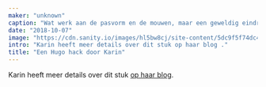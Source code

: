 ```yaml
---
maker: "unknown"
caption: "Wat werk aan de pasvorm en de mouwen, maar een geweldig eindresultaat."
date: "2018-10-07"
image: "https://cdn.sanity.io/images/hl5bw8cj/site-content/5dc9f5f74dc466d258437a2aca91ab10fcca1e70-2712x1905.jpg"
intro: "Karin heeft meer details over dit stuk op haar blog ."
title: "Een Hugo hack door Karin"
---
```



Karin heeft meer details over dit stuk [op haar blog](https://www.karinkay.nl/freesewing-hugo-hoodie/). 

